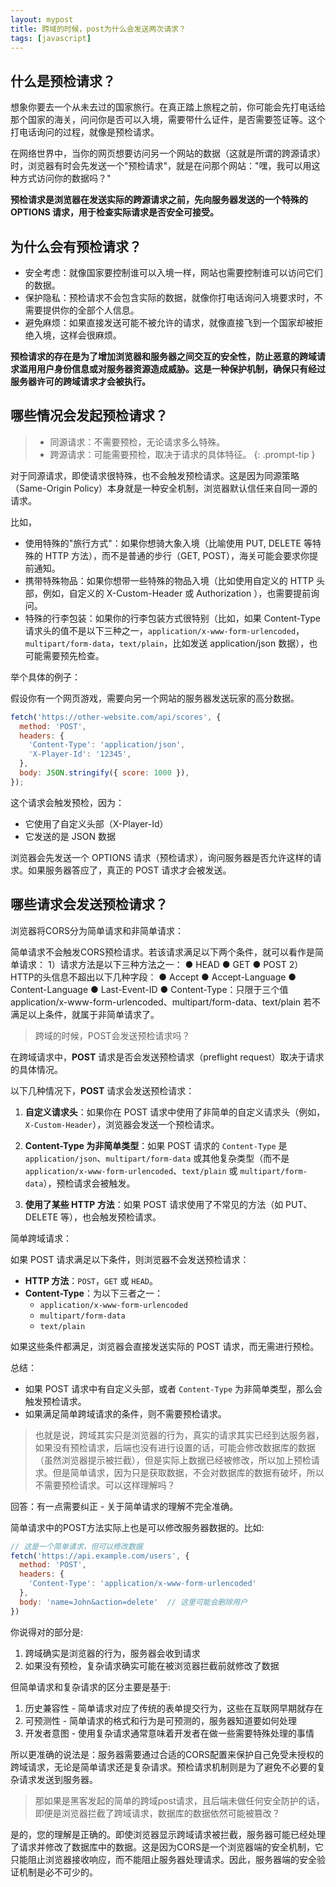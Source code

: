 ```yaml
---
layout: mypost
title: 跨域的时候，post为什么会发送两次请求？
tags: [javascript]
---
```


## 什么是预检请求？

想象你要去一个从未去过的国家旅行。在真正踏上旅程之前，你可能会先打电话给那个国家的海关，问问你是否可以入境，需要带什么证件，是否需要签证等。这个打电话询问的过程，就像是预检请求。

在网络世界中，当你的网页想要访问另一个网站的数据（这就是所谓的跨源请求）时，浏览器有时会先发送一个"预检请求"，就是在问那个网站："嘿，我可以用这种方式访问你的数据吗？"

**预检请求是浏览器在发送实际的跨源请求之前，先向服务器发送的一个特殊的 OPTIONS 请求，用于检查实际请求是否安全可接受。**

## 为什么会有预检请求？

- 安全考虑：就像国家要控制谁可以入境一样，网站也需要控制谁可以访问它们的数据。
- 保护隐私：预检请求不会包含实际的数据，就像你打电话询问入境要求时，不需要提供你的全部个人信息。
- 避免麻烦：如果直接发送可能不被允许的请求，就像直接飞到一个国家却被拒绝入境，这样会很麻烦。

**预检请求的存在是为了增加浏览器和服务器之间交互的安全性，防止恶意的跨域请求滥用用户身份信息或对服务器资源造成威胁。这是一种保护机制，确保只有经过服务器许可的跨域请求才会被执行。**

## 哪些情况会发起预检请求？

> - 同源请求：不需要预检，无论请求多么特殊。
> - 跨源请求：可能需要预检，取决于请求的具体特征。
>   {: .prompt-tip }

对于同源请求，即使请求很特殊，也不会触发预检请求。这是因为同源策略（Same-Origin Policy）本身就是一种安全机制，浏览器默认信任来自同一源的请求。

比如，

- 使用特殊的"旅行方式"：如果你想骑大象入境（比喻使用 PUT, DELETE 等特殊的 HTTP 方法），而不是普通的步行（GET, POST），海关可能会要求你提前通知。
- 携带特殊物品：如果你想带一些特殊的物品入境（比如使用自定义的 HTTP 头部，例如，自定义的 X-Custom-Header 或 Authorization ），也需要提前询问。
- 特殊的行李包装：如果你的行李包装方式很特别（比如，如果 Content-Type 请求头的值不是以下三种之一，`application/x-www-form-urlencoded`，`multipart/form-data`，`text/plain`，比如发送 application/json 数据），也可能需要预先检查。

举个具体的例子：

假设你有一个网页游戏，需要向另一个网站的服务器发送玩家的高分数据。

```js
fetch('https://other-website.com/api/scores', {
  method: 'POST',
  headers: {
    'Content-Type': 'application/json',
    'X-Player-Id': '12345',
  },
  body: JSON.stringify({ score: 1000 }),
});
```

这个请求会触发预检，因为：

- 它使用了自定义头部（X-Player-Id）
- 它发送的是 JSON 数据

浏览器会先发送一个 OPTIONS 请求（预检请求），询问服务器是否允许这样的请求。如果服务器答应了，真正的 POST 请求才会被发送。

## 哪些请求会发送预检请求？

浏览器将CORS分为简单请求和非简单请求：

简单请求不会触发CORS预检请求。若该请求满足以下两个条件，就可以看作是简单请求：
1）请求方法是以下三种方法之一：
● HEAD
● GET
● POST
2）HTTP的头信息不超出以下几种字段：
● Accept
● Accept-Language
● Content-Language
● Last-Event-ID
● Content-Type：只限于三个值application/x-www-form-urlencoded、multipart/form-data、text/plain
若不满足以上条件，就属于非简单请求了。

> 跨域的时候，POST会发送预检请求吗？

在跨域请求中，**POST** 请求是否会发送预检请求（preflight request）取决于请求的具体情况。

以下几种情况下，**POST** 请求会发送预检请求：

1. **自定义请求头**：如果你在 POST 请求中使用了非简单的自定义请求头（例如，`X-Custom-Header`），浏览器会发送一个预检请求。
   
2. **Content-Type 为非简单类型**：如果 POST 请求的 `Content-Type` 是 `application/json`、`multipart/form-data` 或其他复杂类型（而不是 `application/x-www-form-urlencoded`、`text/plain` 或 `multipart/form-data`），预检请求会被触发。

3. **使用了某些 HTTP 方法**：如果 POST 请求使用了不常见的方法（如 PUT、DELETE 等），也会触发预检请求。

简单跨域请求：

如果 POST 请求满足以下条件，则浏览器不会发送预检请求：

- **HTTP 方法**：`POST`，`GET` 或 `HEAD`。
- **Content-Type**：为以下三者之一：
  - `application/x-www-form-urlencoded`
  - `multipart/form-data`
  - `text/plain`

如果这些条件都满足，浏览器会直接发送实际的 POST 请求，而无需进行预检。

总结：
- 如果 POST 请求中有自定义头部，或者 `Content-Type` 为非简单类型，那么会触发预检请求。
- 如果满足简单跨域请求的条件，则不需要预检请求。

> 也就是说，跨域其实只是浏览器的行为，真实的请求其实已经到达服务器，如果没有预检请求，后端也没有进行设置的话，可能会修改数据库的数据（虽然浏览器提示被拦截），但是实际上数据已经被修改，所以加上预检请求。但是简单请求，因为只是获取数据，不会对数据库的数据有破坏，所以不需要预检请求。可以这样理解吗？

回答：有一点需要纠正 - 关于简单请求的理解不完全准确。

简单请求中的POST方法实际上也是可以修改服务器数据的。比如:

```javascript
// 这是一个简单请求，但可以修改数据
fetch('https://api.example.com/users', {
  method: 'POST',  
  headers: {
    'Content-Type': 'application/x-www-form-urlencoded'
  },
  body: 'name=John&action=delete'  // 这里可能会删除用户
})
```

你说得对的部分是:
1. 跨域确实是浏览器的行为，服务器会收到请求
2. 如果没有预检，复杂请求确实可能在被浏览器拦截前就修改了数据

但简单请求和复杂请求的区分主要是基于:
1. 历史兼容性 - 简单请求对应了传统的表单提交行为，这些在互联网早期就存在
2. 可预测性 - 简单请求的格式和行为是可预测的，服务器知道要如何处理
3. 开发者意图 - 使用复杂请求通常意味着开发者在做一些需要特殊处理的事情

所以更准确的说法是：服务器需要通过合适的CORS配置来保护自己免受未授权的跨域请求，无论是简单请求还是复杂请求。预检请求机制则是为了避免不必要的复杂请求发送到服务器。

> 那如果是黑客发起的简单的跨域post请求，且后端未做任何安全防护的话，即便是浏览器拦截了跨域请求，数据库的数据依然可能被篡改？

是的，您的理解是正确的。即使浏览器显示跨域请求被拦截，服务器可能已经处理了请求并修改了数据库中的数据。这是因为CORS是一个浏览器端的安全机制，它只能阻止浏览器接收响应，而不能阻止服务器处理请求。因此，服务器端的安全验证机制是必不可少的。
